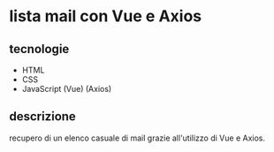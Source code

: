 # lista mail con Vue e Axios
## tecnologie
* HTML
* CSS
* JavaScript (Vue) (Axios)
## descrizione
recupero di un elenco casuale di mail grazie all'utilizzo di Vue e Axios.

